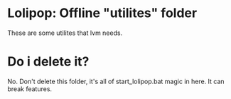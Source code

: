 # Lolipop: Offline "utilites" folder
These are some utilites that lvm needs.
# Do i delete it?
No. Don't delete this folder, it's all of start_lolipop.bat magic in here.
It can break features.